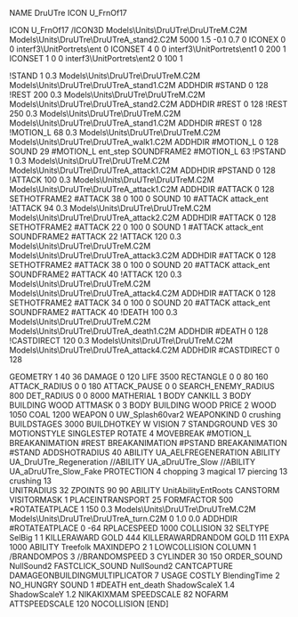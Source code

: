 NAME DruUTre
ICON U_FrnOf17

ICON 			U_FrnOf17
/ICON3D Models\Units\DruUTre\DruUTreM.C2M Models\Units\DruUTre\DruUTreA_stand2.C2M 5000 1.5 -0.1 0.7 0 
ICONEX 0 0 interf3\UnitPortrets\ent 0
ICONSET 4 0 0 interf3\UnitPortrets\ent1 0 200 1
ICONSET 1 0 0 interf3\UnitPortrets\ent2 0 100 1

!STAND          1 0.3  Models\Units\DruUTre\DruUTreM.C2M Models\Units\DruUTre\DruUTreA_stand1.C2M
ADDHDIR #STAND 0 128
!REST          200 0.3  Models\Units\DruUTre\DruUTreM.C2M Models\Units\DruUTre\DruUTreA_stand2.C2M
ADDHDIR #REST 0 128
!REST          250 0.3  Models\Units\DruUTre\DruUTreM.C2M Models\Units\DruUTre\DruUTreA_stand1.C2M
ADDHDIR #REST 0 128
!MOTION_L      68 0.3  Models\Units\DruUTre\DruUTreM.C2M Models\Units\DruUTre\DruUTreA_walk1.C2M
ADDHDIR #MOTION_L 0 128
SOUND 29 #MOTION_L ent_step
SOUNDFRAME2 #MOTION_L 63
!PSTAND        1  0.3  Models\Units\DruUTre\DruUTreM.C2M Models\Units\DruUTre\DruUTreA_attack1.C2M
ADDHDIR #PSTAND 0 128 
!ATTACK        100 0.3  Models\Units\DruUTre\DruUTreM.C2M Models\Units\DruUTre\DruUTreA_attack1.C2M
ADDHDIR #ATTACK 0 128
SETHOTFRAME2 #ATTACK 38 0 100 0
SOUND 10 #ATTACK attack_ent
!ATTACK       94 0.3  Models\Units\DruUTre\DruUTreM.C2M Models\Units\DruUTre\DruUTreA_attack2.C2M
ADDHDIR #ATTACK 0 128
SETHOTFRAME2 #ATTACK 22 0 100 0
SOUND 1 #ATTACK attack_ent
SOUNDFRAME2 #ATTACK 22
!ATTACK        120 0.3  Models\Units\DruUTre\DruUTreM.C2M Models\Units\DruUTre\DruUTreA_attack3.C2M
ADDHDIR #ATTACK 0 128
SETHOTFRAME2 #ATTACK 38 0 100 0
SOUND 20 #ATTACK attack_ent
SOUNDFRAME2 #ATTACK 40
!ATTACK        120 0.3  Models\Units\DruUTre\DruUTreM.C2M Models\Units\DruUTre\DruUTreA_attack4.C2M
ADDHDIR #ATTACK 0 128
SETHOTFRAME2 #ATTACK 34 0 100 0
SOUND 20 #ATTACK attack_ent
SOUNDFRAME2 #ATTACK 40
!DEATH         100 0.3  Models\Units\DruUTre\DruUTreM.C2M Models\Units\DruUTre\DruUTreA_death1.C2M
ADDHDIR #DEATH 0 128
!CASTDIRECT    120 0.3  Models\Units\DruUTre\DruUTreM.C2M Models\Units\DruUTre\DruUTreA_attack4.C2M
ADDHDIR #CASTDIRECT 0 128

GEOMETRY 1 40 36
DAMAGE   0 120
LIFE     3500
RECTANGLE 0 0 80 160
ATTACK_RADIUS 0 0 180
ATTACK_PAUSE 0 0
SEARCH_ENEMY_RADIUS 800
DET_RADIUS 0 0 8000
MATHERIAL 1 BODY
CANKILL 3 BODY BUILDING WOOD 
ATTMASK 0 3 BODY BUILDING WOOD 
PRICE 2 WOOD 1050 COAL 1200
WEAPON 0 UW_Splash60var2
WEAPONKIND 0 crushing
BUILDSTAGES 3000
BUILDHOTKEY		W
VISION 7
STANDGROUND
VES 30
MOTIONSTYLE SINGLESTEP
ROTATE 4
MOVEBREAK #MOTION_L
BREAKANIMATION #REST
BREAKANIMATION #PSTAND
BREAKANIMATION #STAND
ADDSHOTRADIUS 40
ABILITY                 UA_AELFREGENERATION
ABILITY                 UA_DruUTre_Regeneration
//ABILITY                 UA_aDruUTre_Slow
//ABILITY                 UA_aDruUTre_Slow_Fake
PROTECTION 4 chopping 3 magical 17 piercing 13 crushing 13  
UNITRADIUS 32
ZPOINTS 90 90
ABILITY UnitAbilityEntRoots
CANSTORM
VISITORMASK 1
PLACEINTRANSPORT 25
FORMFACTOR 500
*ROTATEATPLACE      1 150 0.3 Models\Units\DruUTre\DruUTreM.C2M Models\Units\DruUTre\DruUTreA_turn.C2M 0 1.0 0.0
ADDHDIR #ROTATEATPLACE 0 -64
RPLACESPEED         1000
COLLISION 32
SELTYPE SelBig 1 1
KILLERAWARD             GOLD 444
KILLERAWARDRANDOM       GOLD 111
EXPA 1000
ABILITY Treefolk
MAXINDEPO 2 1
LOWCOLLISION
COLUMN 1
/BRANDOMPOS 3
//BRANDOMSPEED 3
CYLINDER 30 150
ORDER_SOUND NullSound2
FASTCLICK_SOUND NullSound2
CANTCAPTURE
DAMAGEONBUILDINGMULTIPLICATOR 7
USAGE COSTLY
BlendingTime 2
NO_HUNGRY
SOUND 1 #DEATH ent_death
ShadowScaleX 1.4
ShadowScaleY 1.2
NIKAKIXMAM
SPEEDSCALE 82
NOFARM
ATTSPEEDSCALE 120
NOCOLLISION
[END]
